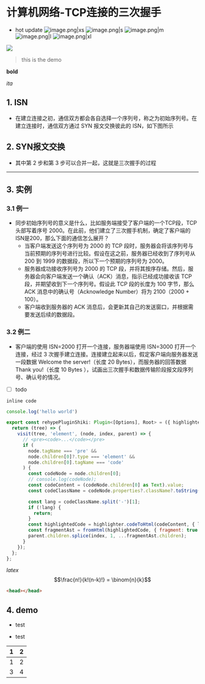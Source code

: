 # 计算机网络-TCP连接的三次握手

- hot update 
![image.png|xs](/beaver.png#30)
![image.png|s](/beaver.png#30)
![image.png|m](/beaver.png#30)
![image.png|l](/beaver.png#30)
![image.png|xl](/beaver.png#30)

<img src="https://img-20221128.oss-cn-shanghai.aliyuncs.com/img-2023-05/20231112230440.png" />

> this is the demo

**bold**

*ita*
## 1. ISN
- 在建立连接之初，通信双方都会各自选择一个序列号，称之为初始序列号。在建立连接时，通信双方通过 SYN 报文交换彼此的 ISN，如下图所示 

## 2. SYN报文交换

- 其中第 2 步和第 3 步可以合并一起，这就是三次握手的过程
---

## 3. 实例

### 3.1 例一

- 同步初始序列号的意义是什么，比如服务端接受了客户端的一个TCP段，TCP头部写着序号 2000。在此前，他们建立了三次握手机制，确定了客户端的ISN是200，那么下面的通信怎么展开？
  - 当客户端发送这个序列号为 2000 的 TCP 段时，服务器会将该序列号与当前预期的序列号进行比较。假设在这之前，服务器已经收到了序列号从 200 到 1999 的数据段，所以下一个预期的序列号为 2000。
  - 服务器成功接收序列号为 2000 的 TCP 段，并将其按序存储。然后，服务器会向客户端发送一个确认（ACK）消息，指示已经成功接收该 TCP 段，并期望收到下一个序列号。假设此 TCP 段的长度为 100 字节，那么 ACK 消息中的确认号（Acknowledge Number）将为 2100（2000 + 100）。
  - 客户端收到服务器的 ACK 消息后，会更新其自己的发送窗口，并根据需要发送后续的数据段。

### 3.2 例二


- 客户端的使用 ISN=2000 打开一个连接，服务器端使用 ISN=3000 打开一个连接，经过 3 次握手建立连接。连接建立起来以后，假定客户端向服务器发送一段数据 Welcome the server!（长度 20 Bytes），而服务器的回答数据 Thank you!（长度 10 Bytes ），试画出三次握手和数据传输阶段报文段序列号、确认号的情况。

- [ ] todo


`inline code`

```js
console.log('hello world')

export const rehypePluginShiki: Plugin<[Options], Root> = ({ highlighter }) => {
  return (tree) => {
    visit(tree, 'element', (node, index, parent) => {
      // <pre><code>...</code></pre>
      if (
        node.tagName === 'pre' &&
        node.children[0]?.type === 'element' &&
        node.children[0].tagName === 'code'
      ) {
        const codeNode = node.children[0];
        // console.log(codeNode);
        const codeContent = (codeNode.children[0] as Text).value;
        const codeClassName = codeNode.properties?.className?.toString() || '';

        const lang = codeClassName.split('-')[1];
        if (!lang) {
          return;
        }
        const highlightedCode = highlighter.codeToHtml(codeContent, { lang, theme: 'github-dark' });
        const fragmentAst = fromHtml(highlightedCode, { fragment: true });
        parent.children.splice(index, 1, ...fragmentAst.children);
      }
    });
  };
};

```

$latex$
$$\frac{n!}{k!(n-k)!} = \binom{n}{k}$$

```html
<head></head>
```
## 4. demo

- test
* test

| 1 | 2 |
| -- | -- |
| 1 | 2 |
| 3 | 4 |